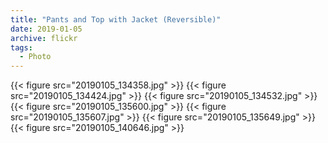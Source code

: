 ```yaml
---
title: "Pants and Top with Jacket (Reversible)"
date: 2019-01-05
archive: flickr
tags: 
  - Photo
---
```


{{< figure src="20190105_134358.jpg" >}}
{{< figure src="20190105_134424.jpg" >}}
{{< figure src="20190105_134532.jpg" >}}
{{< figure src="20190105_135600.jpg" >}}
{{< figure src="20190105_135607.jpg" >}}
{{< figure src="20190105_135649.jpg" >}}
{{< figure src="20190105_140646.jpg" >}}
